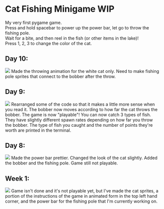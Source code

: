 # Cat Fishing Minigame WIP
My very first pygame game.    
Press and hold spacebar to power up the power bar, let go to throw the fishing pole.  
Wait for a bite, and then reel in the fish (or other items in the lake)!   
Press 1, 2, 3 to change the color of the cat.

## Day 10:
<img src = "https://imgur.com/a/lHytF39.gif">
Made the throwing animation for the white cat only. 
Need to make fishing pole sprites that connect to the bobber after the throw.

## Day 9:
<img src = "https://i.imgur.com/8SZVEGr.gif">    
Rearranged some of the code so that it makes a little more sense when you read it.   
The bobber now moves according to how far the cat throws the bobber.   
The game is now "playable"! You can now catch 3 types of fish. They have slightly different spawn rates depending on how far you throw the bobber.  
The type of fish you caught and the number of points they're worth are printed in the terminal.  

## Day 8:
<img src = "https://i.imgur.com/iTG2LXZ.gif">
Made the power bar prettier. Changed the look of the cat slightly. Added the bobber and the fishing pole.
Game still not playable.

## Week 1:
<img src = "https://i.imgur.com/ohuYRB0.gif">
Game isn't done and it's not playable yet, but I've made the cat sprites, a portion of the instructions of the game in animated form in the top left hand corner, and the power bar for the fishing pole that I'm currently working on. 
